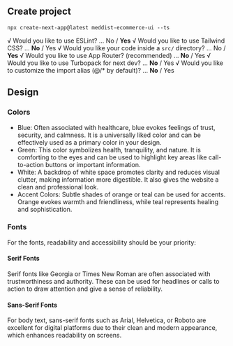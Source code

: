 <!-- @format -->

## Create project

```
npx create-next-app@latest meddist-ecommerce-ui --ts

```

√ Would you like to use ESLint? ... No / **Yes**
√ Would you like to use Tailwind CSS? ... **No** / Yes
√ Would you like your code inside a `src/` directory? ... No / **Yes**
√ Would you like to use App Router? (recommended) ... **No** / Yes
√ Would you like to use Turbopack for next dev? ... **No** / Yes
√ Would you like to customize the import alias (@/\* by default)? ... **No** / Yes

## Design

### Colors

- Blue: Often associated with healthcare, blue evokes feelings of trust, security, and calmness. It is a universally liked color and can be effectively used as a primary color in your design.
- Green: This color symbolizes health, tranquility, and nature. It is comforting to the eyes and can be used to highlight key areas like call-to-action buttons or important information.
- White: A backdrop of white space promotes clarity and reduces visual clutter, making information more digestible. It also gives the website a clean and professional look.
- Accent Colors: Subtle shades of orange or teal can be used for accents. Orange evokes warmth and friendliness, while teal represents healing and sophistication.

### Fonts

For the fonts, readability and accessibility should be your priority:

#### Serif Fonts

Serif fonts like Georgia or Times New Roman are often associated with trustworthiness and authority. These can be used for headlines or calls to action to draw attention and give a sense of reliability.

#### Sans-Serif Fonts

For body text, sans-serif fonts such as Arial, Helvetica, or Roboto are excellent for digital platforms due to their clean and modern appearance, which enhances readability on screens.
